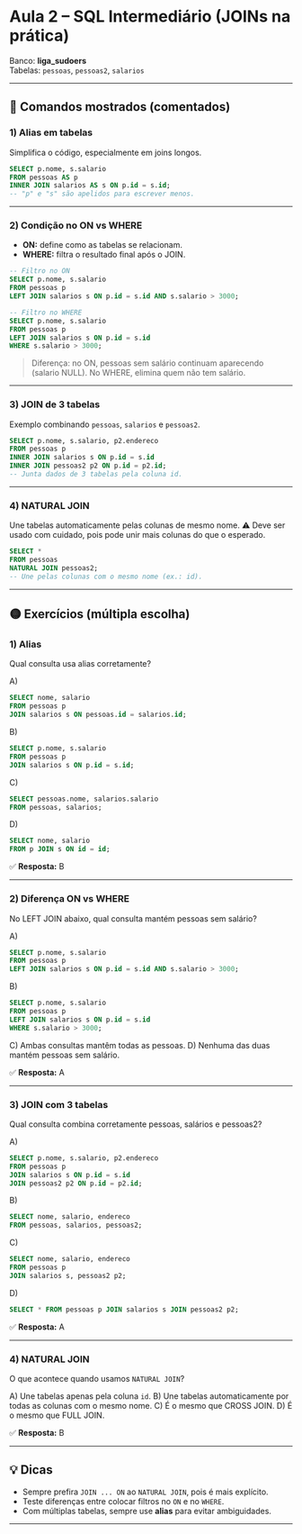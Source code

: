 # Aula 2 – SQL Intermediário (JOINs na prática)

Banco: **liga_sudoers**  
Tabelas: `pessoas`, `pessoas2`, `salarios`

---

## 🔧 Comandos mostrados (comentados)

### 1) Alias em tabelas
Simplifica o código, especialmente em joins longos.

```sql
SELECT p.nome, s.salario
FROM pessoas AS p
INNER JOIN salarios AS s ON p.id = s.id;
-- "p" e "s" são apelidos para escrever menos.
````

---

### 2) Condição no ON vs WHERE

* **ON:** define como as tabelas se relacionam.
* **WHERE:** filtra o resultado final após o JOIN.

```sql
-- Filtro no ON
SELECT p.nome, s.salario
FROM pessoas p
LEFT JOIN salarios s ON p.id = s.id AND s.salario > 3000;

-- Filtro no WHERE
SELECT p.nome, s.salario
FROM pessoas p
LEFT JOIN salarios s ON p.id = s.id
WHERE s.salario > 3000;
```

> Diferença: no ON, pessoas sem salário continuam aparecendo (salario NULL).
> No WHERE, elimina quem não tem salário.

---

### 3) JOIN de 3 tabelas

Exemplo combinando `pessoas`, `salarios` e `pessoas2`.

```sql
SELECT p.nome, s.salario, p2.endereco
FROM pessoas p
INNER JOIN salarios s ON p.id = s.id
INNER JOIN pessoas2 p2 ON p.id = p2.id;
-- Junta dados de 3 tabelas pela coluna id.
```

---

### 4) NATURAL JOIN

Une tabelas automaticamente pelas colunas de mesmo nome.
⚠️ Deve ser usado com cuidado, pois pode unir mais colunas do que o esperado.

```sql
SELECT * 
FROM pessoas
NATURAL JOIN pessoas2;
-- Une pelas colunas com o mesmo nome (ex.: id).
```

---

## 🟡 Exercícios (múltipla escolha)

### 1) Alias

Qual consulta usa alias corretamente?

A)

```sql
SELECT nome, salario
FROM pessoas p
JOIN salarios s ON pessoas.id = salarios.id;
```

B)

```sql
SELECT p.nome, s.salario
FROM pessoas p
JOIN salarios s ON p.id = s.id;
```

C)

```sql
SELECT pessoas.nome, salarios.salario
FROM pessoas, salarios;
```

D)

```sql
SELECT nome, salario
FROM p JOIN s ON id = id;
```

✅ **Resposta:** B

---

### 2) Diferença ON vs WHERE

No LEFT JOIN abaixo, qual consulta mantém pessoas sem salário?

A)

```sql
SELECT p.nome, s.salario
FROM pessoas p
LEFT JOIN salarios s ON p.id = s.id AND s.salario > 3000;
```

B)

```sql
SELECT p.nome, s.salario
FROM pessoas p
LEFT JOIN salarios s ON p.id = s.id
WHERE s.salario > 3000;
```

C) Ambas consultas mantêm todas as pessoas.
D) Nenhuma das duas mantém pessoas sem salário.

✅ **Resposta:** A

---

### 3) JOIN com 3 tabelas

Qual consulta combina corretamente pessoas, salários e pessoas2?

A)

```sql
SELECT p.nome, s.salario, p2.endereco
FROM pessoas p
JOIN salarios s ON p.id = s.id
JOIN pessoas2 p2 ON p.id = p2.id;
```

B)

```sql
SELECT nome, salario, endereco
FROM pessoas, salarios, pessoas2;
```

C)

```sql
SELECT nome, salario, endereco
FROM pessoas p
JOIN salarios s, pessoas2 p2;
```

D)

```sql
SELECT * FROM pessoas p JOIN salarios s JOIN pessoas2 p2;
```

✅ **Resposta:** A

---

### 4) NATURAL JOIN

O que acontece quando usamos `NATURAL JOIN`?

A) Une tabelas apenas pela coluna `id`.
B) Une tabelas automaticamente por todas as colunas com o mesmo nome.
C) É o mesmo que CROSS JOIN.
D) É o mesmo que FULL JOIN.

✅ **Resposta:** B

---

## 💡 Dicas

* Sempre prefira `JOIN ... ON` ao `NATURAL JOIN`, pois é mais explícito.
* Teste diferenças entre colocar filtros no `ON` e no `WHERE`.
* Com múltiplas tabelas, sempre use **alias** para evitar ambiguidades.

---
